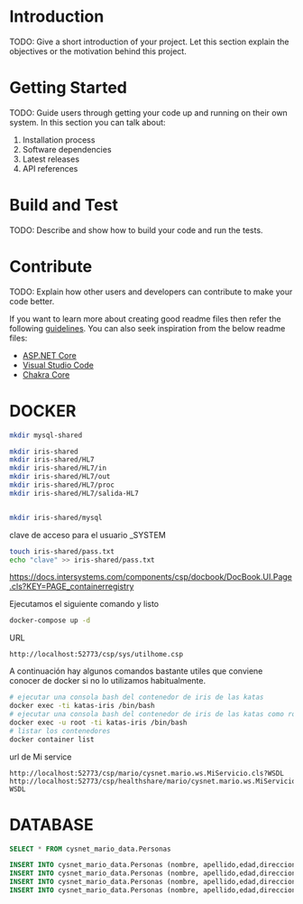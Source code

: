 # Introduction 
TODO: Give a short introduction of your project. Let this section explain the objectives or the motivation behind this project. 

# Getting Started
TODO: Guide users through getting your code up and running on their own system. In this section you can talk about:
1.	Installation process
2.	Software dependencies
3.	Latest releases
4.	API references

# Build and Test
TODO: Describe and show how to build your code and run the tests. 

# Contribute
TODO: Explain how other users and developers can contribute to make your code better. 

If you want to learn more about creating good readme files then refer the following [guidelines](https://docs.microsoft.com/en-us/azure/devops/repos/git/create-a-readme?view=azure-devops). You can also seek inspiration from the below readme files:
- [ASP.NET Core](https://github.com/aspnet/Home)
- [Visual Studio Code](https://github.com/Microsoft/vscode)
- [Chakra Core](https://github.com/Microsoft/ChakraCore)


# DOCKER




```sh
mkdir mysql-shared

mkdir iris-shared
mkdir iris-shared/HL7
mkdir iris-shared/HL7/in
mkdir iris-shared/HL7/out
mkdir iris-shared/HL7/proc
mkdir iris-shared/HL7/salida-HL7


mkdir iris-shared/mysql
```

clave de acceso para el usuario _SYSTEM

```sh
touch iris-shared/pass.txt
echo "clave" >> iris-shared/pass.txt
```
https://docs.intersystems.com/components/csp/docbook/DocBook.UI.Page.cls?KEY=PAGE_containerregistry

Ejecutamos el siguiente comando y listo



```sh
docker-compose up -d
```
URL
```
http://localhost:52773/csp/sys/utilhome.csp 
```

A continuación hay algunos comandos bastante utiles que conviene conocer de docker si no lo utilizamos habitualmente.


```sh
# ejecutar una consola bash del contenedor de iris de las katas
docker exec -ti katas-iris /bin/bash
# ejecutar una consola bash del contenedor de iris de las katas como root
docker exec -u root -ti katas-iris /bin/bash
# listar los contenedores
docker container list
```


url  de Mi service
```
http://localhost:52773/csp/mario/cysnet.mario.ws.MiServicio.cls?WSDL 
http://localhost:52773/csp/healthshare/mario/cysnet.mario.ws.MiServicio.cls?WSDL 
```


# DATABASE

```sql
SELECT * FROM cysnet_mario_data.Personas
```

```sql
INSERT INTO cysnet_mario_data.Personas (nombre, apellido,edad,direccion,codPostal) VALUES ('Persona1','de Prueba',18,'calle 18',12341)
INSERT INTO cysnet_mario_data.Personas (nombre, apellido,edad,direccion,codPostal) VALUES ('Persona2','de Prueba',19,'calle 19',12342)
INSERT INTO cysnet_mario_data.Personas (nombre, apellido,edad,direccion,codPostal) VALUES ('Persona3','de Prueba',20,'calle 20',12343)
INSERT INTO cysnet_mario_data.Personas (nombre, apellido,edad,direccion,codPostal) VALUES ('Persona4','de Prueba',21,'calle 21',12344)
```
